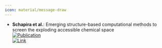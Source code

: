 ```yaml
---
icon: material/message-draw
---
```


- **Schapira et al.**: Emerging structure-based computational methods to screen the exploding accessible chemical space  
	[![Publication](https://img.shields.io/badge/Publication-Citations:1-blue?style=for-the-badge&logo=bookstack)](https://doi.org/10.1016/j.sbi.2024.102812)  
	[![Link](https://img.shields.io/badge/Link-offline-red?style=for-the-badge&logo=xamarin&logoColor=red)](https://www.sciencedirect.com/science/article/pii/S0959440X24000393?via%3Dihub)  
